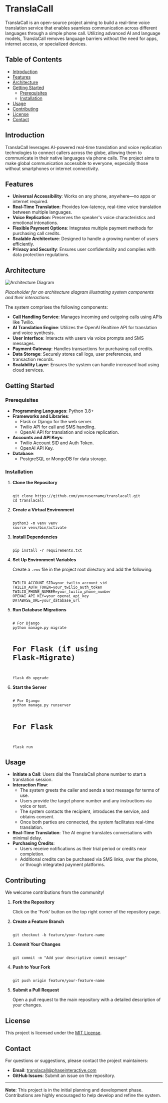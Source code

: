 # TranslaCall

TranslaCall is an open-source project aiming to build a real-time voice translation service that enables seamless communication across different languages through a simple phone call. Utilizing advanced AI and language models, TranslaCall removes language barriers without the need for apps, internet access, or specialized devices.

## Table of Contents

- [Introduction](#introduction)
- [Features](#features)
- [Architecture](#architecture)
- [Getting Started](#getting-started)
  - [Prerequisites](#prerequisites)
  - [Installation](#installation)
- [Usage](#usage)
- [Contributing](#contributing)
- [License](#license)
- [Contact](#contact)

## Introduction

TranslaCall leverages AI-powered real-time translation and voice replication technologies to connect callers across the globe, allowing them to communicate in their native languages via phone calls. The project aims to make global communication accessible to everyone, especially those without smartphones or internet connectivity.

## Features

- **Universal Accessibility**: Works on any phone, anywhere—no apps or internet required.
- **Real-Time Translation**: Provides low-latency, real-time voice translation between multiple languages.
- **Voice Replication**: Preserves the speaker's voice characteristics and emotional intonations.
- **Flexible Payment Options**: Integrates multiple payment methods for purchasing call credits.
- **Scalable Architecture**: Designed to handle a growing number of users efficiently.
- **Privacy and Security**: Ensures user confidentiality and complies with data protection regulations.

## Architecture

![Architecture Diagram](./docs/architecture-diagram.png)

*Placeholder for an architecture diagram illustrating system components and their interactions.*

The system comprises the following components:

- **Call Handling Service**: Manages incoming and outgoing calls using APIs like Twilio.
- **AI Translation Engine**: Utilizes the OpenAI Realtime API for translation and voice synthesis.
- **User Interface**: Interacts with users via voice prompts and SMS messages.
- **Payment Gateway**: Handles transactions for purchasing call credits.
- **Data Storage**: Securely stores call logs, user preferences, and transaction records.
- **Scalability Layer**: Ensures the system can handle increased load using cloud services.

## Getting Started

### Prerequisites

- **Programming Languages**: Python 3.8+
- **Frameworks and Libraries**:
  - Flask or Django for the web server.
  - Twilio API for call and SMS handling.
  - OpenAI API for translation and voice replication.
- **Accounts and API Keys**:
  - Twilio Account SID and Auth Token.
  - OpenAI API Key.
- **Database**:
  - PostgreSQL or MongoDB for data storage.

### Installation

1. **Clone the Repository**

   <code>
   git clone https://github.com/yourusername/translacall.git  
   cd translacall
   </code>

2. **Create a Virtual Environment**

   <code>
   python3 -m venv venv  
   source venv/bin/activate
   </code>

3. **Install Dependencies**

   <code>
   pip install -r requirements.txt
   </code>

4. **Set Up Environment Variables**

   Create a `.env` file in the project root directory and add the following:

   <code>
   TWILIO_ACCOUNT_SID=your_twilio_account_sid  
   TWILIO_AUTH_TOKEN=your_twilio_auth_token  
   TWILIO_PHONE_NUMBER=your_twilio_phone_number  
   OPENAI_API_KEY=your_openai_api_key  
   DATABASE_URL=your_database_url
   </code>

5. **Run Database Migrations**

   <code>
   # For Django  
   python manage.py migrate

   # For Flask (if using Flask-Migrate)  
   flask db upgrade
   </code>

6. **Start the Server**

   <code>
   # For Django  
   python manage.py runserver

   # For Flask  
   flask run
   </code>

## Usage

- **Initiate a Call**: Users dial the TranslaCall phone number to start a translation session.
- **Interaction Flow**:
  - The system greets the caller and sends a text message for terms of use.
  - Users provide the target phone number and any instructions via voice or text.
  - The system contacts the recipient, introduces the service, and obtains consent.
  - Once both parties are connected, the system facilitates real-time translation.
- **Real-Time Translation**: The AI engine translates conversations with minimal delay.
- **Purchasing Credits**:
  - Users receive notifications as their trial period or credits near completion.
  - Additional credits can be purchased via SMS links, over the phone, or through integrated payment platforms.

## Contributing

We welcome contributions from the community!

1. **Fork the Repository**

   Click on the 'Fork' button on the top right corner of the repository page.

2. **Create a Feature Branch**

   <code>
   git checkout -b feature/your-feature-name
   </code>

3. **Commit Your Changes**

   <code>
   git commit -m "Add your descriptive commit message"
   </code>

4. **Push to Your Fork**

   <code>
   git push origin feature/your-feature-name
   </code>

5. **Submit a Pull Request**

   Open a pull request to the main repository with a detailed description of your changes.

## License

This project is licensed under the [MIT License](./LICENSE).

## Contact

For questions or suggestions, please contact the project maintainers:

- **Email**: [translacall@phaseinteractive.com](mailto:translacall@phaseinteractive.com)
- **GitHub Issues**: Submit an issue on the repository.

---

**Note**: This project is in the initial planning and development phase. Contributions are highly encouraged to help develop and refine the system.
